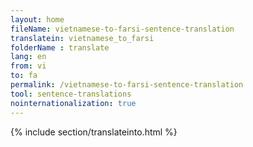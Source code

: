 ```yaml
---
layout: home
fileName: vietnamese-to-farsi-sentence-translation
translatein: vietnamese_to_farsi
folderName : translate
lang: en
from: vi
to: fa
permalink: /vietnamese-to-farsi-sentence-translation
tool: sentence-translations
nointernationalization: true
---
```

{% include section/translateinto.html %}
